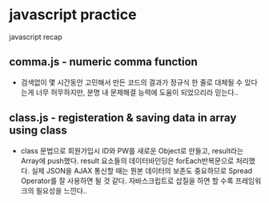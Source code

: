 # javascript practice

javascript recap

## comma.js - numeric comma function

- 검색없이 몇 시간동안 고민해서 만든 코드의 결과가 정규식 한 줄로 대체될 수 있다는게 너무 허무하지만, 분명 내 문제해결 능력에 도움이 되었으리라 믿는다..

## class.js - registeration & saving data in array using class

- class 문법으로 회원가입시 ID와 PW를 새로운 Object로 만들고, result라는 Array에 push했다. result 요소들의 데이터바인딩은 forEach반복문으로 처리했다. 실제 JSON을 AJAX 통신할 때는 뭔본 데이터의 보존도 중요하므로 Spread Operator를 잘 사용하면 될 것 같다. 자바스크립트로 삽질을 하면 할 수록 프레임워크의 필요성을 느낀다..

